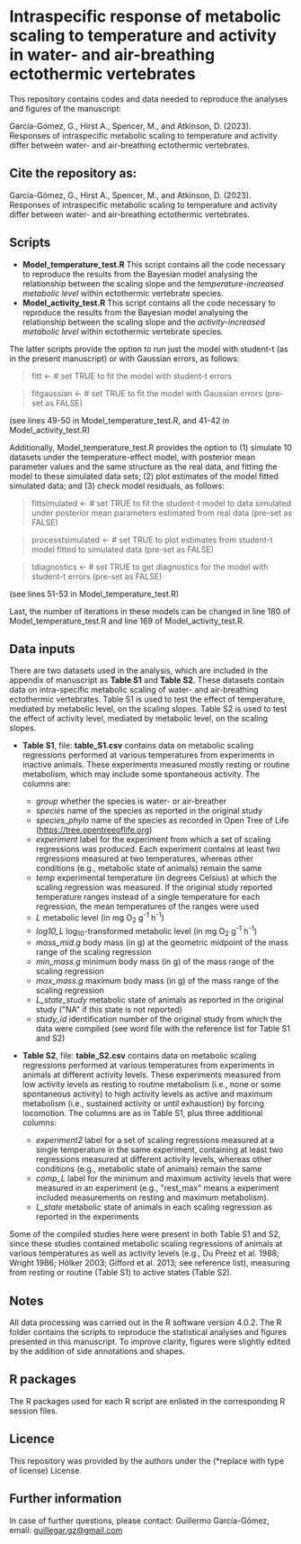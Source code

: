 # Intraspecific response of metabolic scaling to temperature and activity in water- and air-breathing ectothermic vertebrates
This repository contains codes and data needed to reproduce the analyses and figures of the manuscript:

García-Gómez, G., Hirst A., Spencer, M., and Atkinson, D. (2023). Responses of intraspecific metabolic scaling to temperature and activity differ between water- and air-breathing ectothermic vertebrates.

## Cite the repository as:
García-Gómez, G., Hirst A., Spencer, M., and Atkinson, D. (2023). Responses of intraspecific metabolic scaling to temperature and activity differ between water- and air-breathing ectothermic vertebrates.

## Scripts
* **Model_temperature_test.R** This script contains all the code necessary to reproduce the results from the Bayesian model analysing the relationship between the scaling slope and the *temperature-increased metabolic level* within ectothermic vertebrate species. 
* **Model_activity_test.R** This script contains all the code necessary to reproduce the results from the Bayesian model analysing the relationship between the scaling slope and the *activity-increased metabolic level* within ectothermic vertebrate species.

The latter scripts provide the option to run just the model with student-t (as in the present manuscript) or with Gaussian errors, as follows:
> fitt <- # set TRUE to fit the model with student-t errors

> fitgaussian <- # set TRUE to fit the model with Gaussian errors (pre-set as FALSE)

(see lines 49-50 in Model_temperature_test.R, and 41-42 in Model_activity_test.R)

Additionally, Model_temperature_test.R provides the option to (1) simulate 10 datasets under the temperature-effect model, with posterior mean parameter values and the same structure as the real data, and fitting the model to these simulated data sets; (2) plot estimates of the model fitted simulated data; and (3) check model residuals, as follows:
> fittsimulated <- # set TRUE to fit the student-t model to data simulated under posterior mean parameters estimated from real data (pre-set as FALSE)

> processtsimulated <- # set TRUE to plot estimates from student-t model fitted to simulated data (pre-set as FALSE)

> tdiagnostics <- # set TRUE to get diagnostics for the model with student-t errors (pre-set as FALSE)

(see lines 51-53 in Model_temperature_test.R)

Last, the number of iterations in these models can be changed in line 180 of Model_temperature_test.R and line 169 of Model_activity_test.R.

## Data inputs
There are two datasets used in the analysis, which are included in the appendix of manuscript as **Table S1** and **Table S2**. These datasets contain data on intra-specific metabolic scaling of water- and air-breathing ectothermic vertebrates. Table S1 is used to test the effect of temperature, mediated by metabolic level, on the scaling slopes. Table S2 is used to test the effect of activity level, mediated by metabolic level, on the scaling slopes.

* **Table S1**, file: **table_S1.csv** contains data on metabolic scaling regressions performed at various temperatures from experiments in inactive animals. These experiments measured mostly resting or routine metabolism, which may include some spontaneous activity. The columns are:
  * *group* whether the species is water- or air-breather
  * *species* name of the species as reported in the original study
  * *species_phylo* name of the species as recorded in Open Tree of Life       (https://tree.opentreeoflife.org) 
  * *experiment* label for the experiment from which a set of scaling regressions was produced. Each experiment contains at least two regressions measured at two temperatures, whereas other conditions (e.g., metabolic state of animals) remain the same  
  * *temp* experimental temperature (in degrees Celsius) at which the scaling regression was measured. If the originial study reported temperature ranges instead of a single temperature for each regression, the mean temperatures of the ranges were used
  * *L* metabolic level (in mg O<sub>2</sub> g<sup>-1</sup> h<sup>-1</sup>) 
  * *log10_L* log<sub>10</sub>-transformed metabolic level (in mg O<sub>2</sub> g<sup>-1</sup> h<sup>-1</sup>) 
  * *mass_mid.g* body mass (in g) at the geometric midpoint of the mass range of the scaling regression
  * *min_mass.g* minimum body mass (in g) of the mass range of the scaling regression
  * *max_mass.g* maximum body mass (in g) of the mass range of the scaling regression
  * *L_state_study* metabolic state of animals as reported in the original study ("NA" if this state is not reported)
  * *study_id* identification number of the original study from which the data were compiled (see word file with the reference list for Table S1 and S2)

* **Table S2**, file: **table_S2.csv** contains data on metabolic scaling regressions performed at various temperatures from experiments in animals at different activity levels. These experiments measured from low activity levels as resting to routine metabolism (i.e., none or some spontaneous activity) to high activity levels as active and maximum metabolism (i.e., sustained activity or until exhaustion) by forcing locomotion. The columns are as in Table S1, plus three additional columns:
  * *experiment2* label for a set of scaling regressions measured at a single temperature in the same experiment, containing at least two regressions measured at different activity levels, whereas other conditions (e.g., metabolic state of animals) remain the same
  * *comp_L* label for the minimum and maximum activity levels that were measured in an experiment (e.g., "rest_max" means a experiment included measurements on resting and maximum metabolism).
  * *L_state* metabolic state of animals in each scaling regression as reported in the experiments

Some of the compiled studies here were present in both Table S1 and S2, since these studies contained metabolic scaling regressions of animals at various temperatures as well as activity levels (e.g., Du Preez et al. 1988;  Wright 1986; Hölker 2003; Gifford et al. 2013; see reference list), measuring from resting or routine (Table S1) to active states (Table S2).

## Notes
All data processing was carried out in the R software version 4.0.2. The R folder contains the scripts to reproduce the statistical analyses and figures presented in this manuscript. To improve clarity, figures were slightly edited by the addition of side annotations and shapes.

## R packages
The R packages used for each R script are enlisted in the corresponding R session files.

## Licence
This repository was provided by the authors under the (*replace with type of license) License.

## Further information
In case of further questions, please contact: Guillermo García-Gómez, email: guillegar.gz@gmail.com
